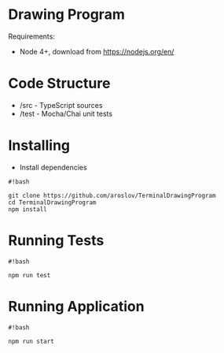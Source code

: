 # Drawing Program

Requirements:

- Node 4+, download from https://nodejs.org/en/

# Code Structure

- /src - TypeScript sources
- /test - Mocha/Chai unit tests

# Installing

- Install dependencies
```
#!bash

git clone https://github.com/aroslov/TerminalDrawingProgram
cd TerminalDrawingProgram
npm install
```

# Running Tests

```
#!bash

npm run test
```

# Running Application

```
#!bash

npm run start
```

